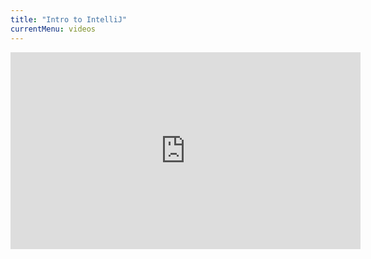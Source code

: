 ```yaml
---
title: "Intro to IntelliJ"
currentMenu: videos
---
```


<div class="youtube-wrapper"><iframe width="560" height="315" src="https://www.youtube.com/embed/S764o0mAXhg" frameborder="0" allowfullscreen></iframe></div>
